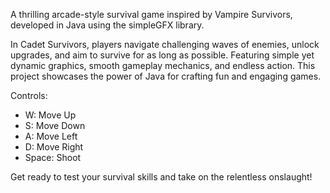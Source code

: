 A thrilling arcade-style survival game inspired by Vampire Survivors, developed in Java using the simpleGFX library. 

  In Cadet Survivors, players navigate challenging waves of enemies, unlock upgrades, and aim to survive for as long as possible. Featuring simple yet dynamic graphics, smooth gameplay mechanics, and endless action.
  This project showcases the power of Java for crafting fun and engaging games.
  

Controls:
- W: Move Up
- S: Move Down
- A: Move Left
- D: Move Right
- Space: Shoot

Get ready to test your survival skills and take on the relentless onslaught!
